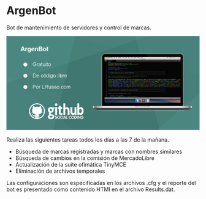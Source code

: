# ArgenBot

Bot de mantenimiento de servidores y control de marcas.

![alt ArgenBot](https://raw.githubusercontent.com/lrusso/ArgenBot/master/ArgenBot.png)

Realiza las siguientes tareas todos los días a las 7 de la mañana.

- Búsqueda de marcas registradas y marcas con nombres similares
- Búsqueda de cambios en la comisión de MercadoLibre
- Actualización de la suite ofimática TinyMCE
- Eliminación de archivos temporales

Las configuraciones son especificadas en los archivos .cfg y el reporte del bot es presentado como contenido HTMl en el archivo Results.dat.
